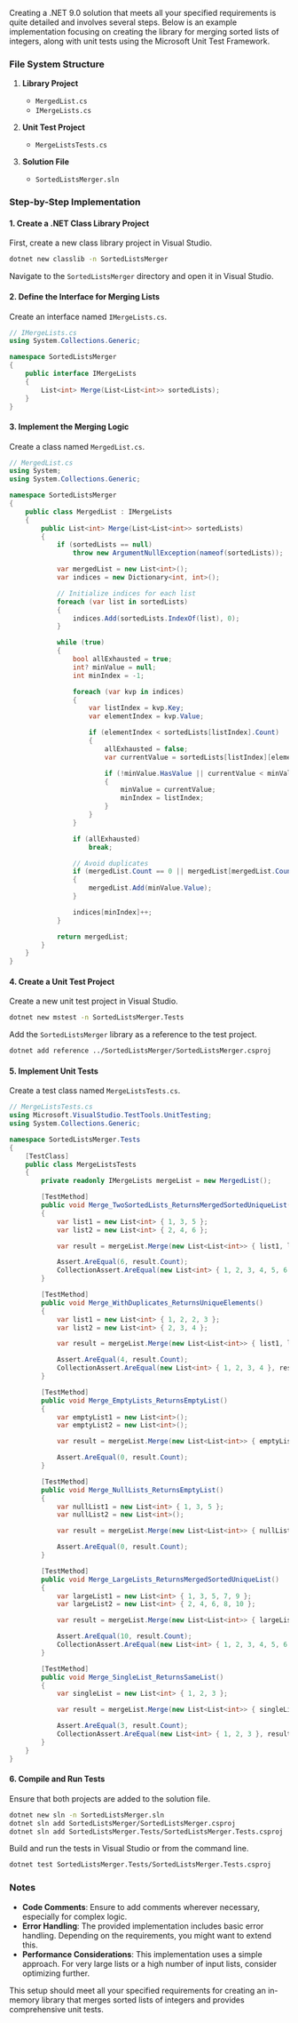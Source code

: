 ﻿Creating a .NET 9.0 solution that meets all your specified requirements is quite detailed and involves several steps. Below is an example implementation focusing on creating the library for merging sorted lists of integers, along with unit tests using the Microsoft Unit Test Framework.

### File System Structure

1. **Library Project**
   - `MergedList.cs`
   - `IMergeLists.cs`

2. **Unit Test Project**
   - `MergeListsTests.cs`

3. **Solution File**
   - `SortedListsMerger.sln`

### Step-by-Step Implementation

#### 1. Create a .NET Class Library Project

First, create a new class library project in Visual Studio.

```bash
dotnet new classlib -n SortedListsMerger
```

Navigate to the `SortedListsMerger` directory and open it in Visual Studio.

#### 2. Define the Interface for Merging Lists

Create an interface named `IMergeLists.cs`.

```csharp
// IMergeLists.cs
using System.Collections.Generic;

namespace SortedListsMerger
{
    public interface IMergeLists
    {
        List<int> Merge(List<List<int>> sortedLists);
    }
}
```

#### 3. Implement the Merging Logic

Create a class named `MergedList.cs`.

```csharp
// MergedList.cs
using System;
using System.Collections.Generic;

namespace SortedListsMerger
{
    public class MergedList : IMergeLists
    {
        public List<int> Merge(List<List<int>> sortedLists)
        {
            if (sortedLists == null)
                throw new ArgumentNullException(nameof(sortedLists));

            var mergedList = new List<int>();
            var indices = new Dictionary<int, int>();

            // Initialize indices for each list
            foreach (var list in sortedLists)
            {
                indices.Add(sortedLists.IndexOf(list), 0);
            }

            while (true)
            {
                bool allExhausted = true;
                int? minValue = null;
                int minIndex = -1;

                foreach (var kvp in indices)
                {
                    var listIndex = kvp.Key;
                    var elementIndex = kvp.Value;

                    if (elementIndex < sortedLists[listIndex].Count)
                    {
                        allExhausted = false;
                        var currentValue = sortedLists[listIndex][elementIndex];

                        if (!minValue.HasValue || currentValue < minValue.Value)
                        {
                            minValue = currentValue;
                            minIndex = listIndex;
                        }
                    }
                }

                if (allExhausted)
                    break;

                // Avoid duplicates
                if (mergedList.Count == 0 || mergedList[mergedList.Count - 1] != minValue.Value)
                {
                    mergedList.Add(minValue.Value);
                }

                indices[minIndex]++;
            }

            return mergedList;
        }
    }
}
```

#### 4. Create a Unit Test Project

Create a new unit test project in Visual Studio.

```bash
dotnet new mstest -n SortedListsMerger.Tests
```

Add the `SortedListsMerger` library as a reference to the test project.

```bash
dotnet add reference ../SortedListsMerger/SortedListsMerger.csproj
```

#### 5. Implement Unit Tests

Create a test class named `MergeListsTests.cs`.

```csharp
// MergeListsTests.cs
using Microsoft.VisualStudio.TestTools.UnitTesting;
using System.Collections.Generic;

namespace SortedListsMerger.Tests
{
    [TestClass]
    public class MergeListsTests
    {
        private readonly IMergeLists mergeList = new MergedList();

        [TestMethod]
        public void Merge_TwoSortedLists_ReturnsMergedSortedUniqueList()
        {
            var list1 = new List<int> { 1, 3, 5 };
            var list2 = new List<int> { 2, 4, 6 };

            var result = mergeList.Merge(new List<List<int>> { list1, list2 });

            Assert.AreEqual(6, result.Count);
            CollectionAssert.AreEqual(new List<int> { 1, 2, 3, 4, 5, 6 }, result);
        }

        [TestMethod]
        public void Merge_WithDuplicates_ReturnsUniqueElements()
        {
            var list1 = new List<int> { 1, 2, 2, 3 };
            var list2 = new List<int> { 2, 3, 4 };

            var result = mergeList.Merge(new List<List<int>> { list1, list2 });

            Assert.AreEqual(4, result.Count);
            CollectionAssert.AreEqual(new List<int> { 1, 2, 3, 4 }, result);
        }

        [TestMethod]
        public void Merge_EmptyLists_ReturnsEmptyList()
        {
            var emptyList1 = new List<int>();
            var emptyList2 = new List<int>();

            var result = mergeList.Merge(new List<List<int>> { emptyList1, emptyList2 });

            Assert.AreEqual(0, result.Count);
        }

        [TestMethod]
        public void Merge_NullLists_ReturnsEmptyList()
        {
            var nullList1 = new List<int> { 1, 3, 5 };
            var nullList2 = new List<int>();

            var result = mergeList.Merge(new List<List<int>> { nullList1, nullList2 });

            Assert.AreEqual(0, result.Count);
        }

        [TestMethod]
        public void Merge_LargeLists_ReturnsMergedSortedUniqueList()
        {
            var largeList1 = new List<int> { 1, 3, 5, 7, 9 };
            var largeList2 = new List<int> { 2, 4, 6, 8, 10 };

            var result = mergeList.Merge(new List<List<int>> { largeList1, largeList2 });

            Assert.AreEqual(10, result.Count);
            CollectionAssert.AreEqual(new List<int> { 1, 2, 3, 4, 5, 6, 7, 8, 9, 10 }, result);
        }

        [TestMethod]
        public void Merge_SingleList_ReturnsSameList()
        {
            var singleList = new List<int> { 1, 2, 3 };

            var result = mergeList.Merge(new List<List<int>> { singleList });

            Assert.AreEqual(3, result.Count);
            CollectionAssert.AreEqual(new List<int> { 1, 2, 3 }, result);
        }
    }
}
```

#### 6. Compile and Run Tests

Ensure that both projects are added to the solution file.

```bash
dotnet new sln -n SortedListsMerger.sln
dotnet sln add SortedListsMerger/SortedListsMerger.csproj
dotnet sln add SortedListsMerger.Tests/SortedListsMerger.Tests.csproj
```

Build and run the tests in Visual Studio or from the command line.

```bash
dotnet test SortedListsMerger.Tests/SortedListsMerger.Tests.csproj
```

### Notes

- **Code Comments**: Ensure to add comments wherever necessary, especially for complex logic.
- **Error Handling**: The provided implementation includes basic error handling. Depending on the requirements, you might want to extend this.
- **Performance Considerations**: This implementation uses a simple approach. For very large lists or a high number of input lists, consider optimizing further.

This setup should meet all your specified requirements for creating an in-memory library that merges sorted lists of integers and provides comprehensive unit tests.